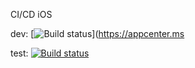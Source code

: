 CI/CD iOS 


dev: [![Build status](https://build.appcenter.ms/v0.1/apps/4b85ec21-f1c1-436b-af16-1b8bf8b76a28/branches/dev/badge)](https://appcenter.ms

test: [![Build status](https://build.appcenter.ms/v0.1/apps/08093b7e-3977-40d7-938b-a7c3c9422c47/branches/test/badge)](https://appcenter.ms)
